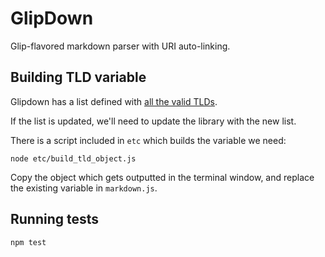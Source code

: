# GlipDown

Glip-flavored markdown parser with URI auto-linking.
 
## Building TLD variable

Glipdown has a list defined with [all the valid TLDs](http://data.iana.org/TLD/tlds-alpha-by-domain.txt).

If the list is updated, we'll need to update the library with the new list.

There is a script included in `etc` which builds the variable we need:

```shell
node etc/build_tld_object.js
```

Copy the object which gets outputted in the terminal window, and replace the existing variable in `markdown.js`.

## Running tests

```shell
npm test
```
